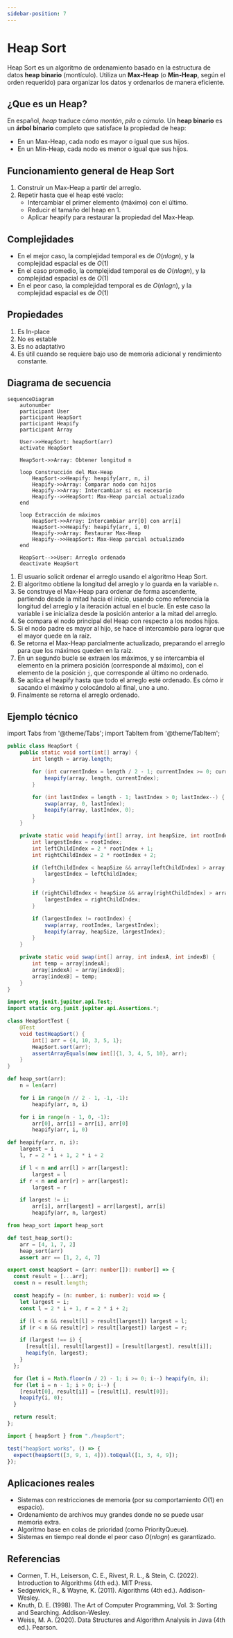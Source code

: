 ```yaml
---
sidebar-position: 7
---
```


# Heap Sort

Heap Sort es un algoritmo de ordenamiento basado en la estructura de datos **heap binario** (montículo). Utiliza un **Max-Heap** (o **Min-Heap**, según el orden requerido) para organizar los datos y ordenarlos de manera eficiente.

## ¿Que es un Heap?

En español, *heap* traduce cómo *montón*, *pila* o *cúmulo*. Un **heap binario** es un **árbol binario** completo que satisface la propiedad de heap:

- En un Max-Heap, cada nodo es mayor o igual que sus hijos.
- En un Min-Heap, cada nodo es menor o igual que sus hijos.

## Funcionamiento general de Heap Sort

1. Construir un Max-Heap a partir del arreglo.
2. Repetir hasta que el heap esté vacío:
   - Intercambiar el primer elemento (máximo) con el último.
   - Reducir el tamaño del heap en 1.
   - Aplicar heapify para restaurar la propiedad del Max-Heap.

## Complejidades

- En el mejor caso, la complejidad temporal es de $O(n log n)$, y la complejidad espacial es de $O(1)$
- En el caso promedio, la complejidad temporal es de $O(n log n)$, y la complejidad espacial es de $O(1)$
- En el peor caso, la complejidad temporal es de $O(n log n)$, y la complejidad espacial es de $O(1)$

## Propiedades

1. Es In-place
2. No es estable
3. Es no adaptativo
4. Es útil cuando se requiere bajo uso de memoria adicional y rendimiento constante.

## Diagrama de secuencia

```mermaid
sequenceDiagram
    autonumber
    participant User
    participant HeapSort
    participant Heapify
    participant Array

    User->>HeapSort: heapSort(arr)
    activate HeapSort

    HeapSort->>Array: Obtener longitud n

    loop Construcción del Max-Heap
        HeapSort->>Heapify: heapify(arr, n, i)
        Heapify->>Array: Comparar nodo con hijos
        Heapify->>Array: Intercambiar si es necesario
        Heapify-->>HeapSort: Max-Heap parcial actualizado
    end

    loop Extracción de máximos
        HeapSort->>Array: Intercambiar arr[0] con arr[i]
        HeapSort->>Heapify: heapify(arr, i, 0)
        Heapify->>Array: Restaurar Max-Heap
        Heapify-->>HeapSort: Max-Heap parcial actualizado
    end

    HeapSort-->>User: Arreglo ordenado
    deactivate HeapSort
```

1. El usuario solicit ordenar el arreglo usando el algoritmo Heap Sort.
2. El algoritmo obtiene la longitud del arreglo y lo guarda en la variable `n`.
3. Se construye el Max-Heap para ordenar de forma ascendente, partiendo desde la mitad hacia el inicio, usando como referencia la longitud del arreglo y la iteración actual en el bucle. En este caso la variable i se inicializa desde la posición anterior a la mitad del arreglo.
4. Se compara el nodo principal del Heap con respecto a los nodos hijos.
5. Si el nodo padre es mayor al hijo, se hace el intercambio para lograr que el mayor quede en la raíz.
6. Se retorna el Max-Heap parcialmente actualizado, preparando el arreglo para que los máximos queden en la raíz.
7. En un segundo bucle se extraen los máximos, y se intercambia el elemento en la primera posición (corresponde al máximo), con el elemento de la posición `j`, que corresponde al último no ordenado.
8. Se aplica el heapify hasta que todo el arreglo esté ordenado. Es cómo ir sacando el máximo y colocándolo al final, uno a uno.
9. Finalmente se retorna el arreglo ordenado.

## Ejemplo técnico

import Tabs from '@theme/Tabs';
import TabItem from '@theme/TabItem';

<Tabs>
<TabItem value="java" label="Paradigma: Orientado a Objetos">

<Tabs>
<TabItem value="code" label="Código Java Ejemplo">

```java showLineNumbers
public class HeapSort {
    public static void sort(int[] array) {
        int length = array.length;

        for (int currentIndex = length / 2 - 1; currentIndex >= 0; currentIndex--) {
            heapify(array, length, currentIndex);
        }

        for (int lastIndex = length - 1; lastIndex > 0; lastIndex--) {
            swap(array, 0, lastIndex);
            heapify(array, lastIndex, 0);
        }
    }

    private static void heapify(int[] array, int heapSize, int rootIndex) {
        int largestIndex = rootIndex;
        int leftChildIndex = 2 * rootIndex + 1;
        int rightChildIndex = 2 * rootIndex + 2;

        if (leftChildIndex < heapSize && array[leftChildIndex] > array[largestIndex]) {
            largestIndex = leftChildIndex;
        }

        if (rightChildIndex < heapSize && array[rightChildIndex] > array[largestIndex]) {
            largestIndex = rightChildIndex;
        }

        if (largestIndex != rootIndex) {
            swap(array, rootIndex, largestIndex);
            heapify(array, heapSize, largestIndex);
        }
    }

    private static void swap(int[] array, int indexA, int indexB) {
        int temp = array[indexA];
        array[indexA] = array[indexB];
        array[indexB] = temp;
    }
}
```

</TabItem>
<TabItem value="test" label="Test Unitario">

```java showLineNumbers
import org.junit.jupiter.api.Test;
import static org.junit.jupiter.api.Assertions.*;

class HeapSortTest {
    @Test
    void testHeapSort() {
        int[] arr = {4, 10, 3, 5, 1};
        HeapSort.sort(arr);
        assertArrayEquals(new int[]{1, 3, 4, 5, 10}, arr);
    }
}
```

</TabItem>
</Tabs>

</TabItem>
<TabItem value="python" label="Paradigma: Procedural">

<Tabs>
<TabItem value="code" label="Código Python Ejemplo">

```py showLineNumbers
def heap_sort(arr):
    n = len(arr)

    for i in range(n // 2 - 1, -1, -1):
        heapify(arr, n, i)

    for i in range(n - 1, 0, -1):
        arr[0], arr[i] = arr[i], arr[0]
        heapify(arr, i, 0)

def heapify(arr, n, i):
    largest = i
    l, r = 2 * i + 1, 2 * i + 2

    if l < n and arr[l] > arr[largest]:
        largest = l
    if r < n and arr[r] > arr[largest]:
        largest = r

    if largest != i:
        arr[i], arr[largest] = arr[largest], arr[i]
        heapify(arr, n, largest)
```

</TabItem>
<TabItem value="test" label="Test Unitario">

```py showLineNumbers
from heap_sort import heap_sort

def test_heap_sort():
    arr = [4, 1, 7, 2]
    heap_sort(arr)
    assert arr == [1, 2, 4, 7]
```

</TabItem>
</Tabs>

</TabItem>
<TabItem value="functional" label="Paradigma: Funcional">

<Tabs>
<TabItem value="code" label="Código TypeScript ejemplo">

```ts showLineNumbers
export const heapSort = (arr: number[]): number[] => {
  const result = [...arr];
  const n = result.length;

  const heapify = (n: number, i: number): void => {
    let largest = i;
    const l = 2 * i + 1, r = 2 * i + 2;

    if (l < n && result[l] > result[largest]) largest = l;
    if (r < n && result[r] > result[largest]) largest = r;

    if (largest !== i) {
      [result[i], result[largest]] = [result[largest], result[i]];
      heapify(n, largest);
    }
  };

  for (let i = Math.floor(n / 2) - 1; i >= 0; i--) heapify(n, i);
  for (let i = n - 1; i > 0; i--) {
    [result[0], result[i]] = [result[i], result[0]];
    heapify(i, 0);
  }

  return result;
};
```

</TabItem>
<TabItem value="test" label="Test Unitario">

```ts showLineNumbers
import { heapSort } from "./heapSort";

test("heapSort works", () => {
  expect(heapSort([3, 9, 1, 4])).toEqual([1, 3, 4, 9]);
});
```

</TabItem>
</Tabs>

</TabItem>
</Tabs>

## Aplicaciones reales

- Sistemas con restricciones de memoria (por su comportamiento $O(1)$ en espacio).
- Ordenamiento de archivos muy grandes donde no se puede usar memoria extra.
- Algoritmo base en colas de prioridad (como PriorityQueue).
- Sistemas en tiempo real donde el peor caso $O(n log n)$ es garantizado.

## Referencias

- Cormen, T. H., Leiserson, C. E., Rivest, R. L., & Stein, C. (2022). Introduction to Algorithms (4th ed.). MIT Press.
- Sedgewick, R., & Wayne, K. (2011). Algorithms (4th ed.). Addison-Wesley.
- Knuth, D. E. (1998). The Art of Computer Programming, Vol. 3: Sorting and Searching. Addison-Wesley.
- Weiss, M. A. (2020). Data Structures and Algorithm Analysis in Java (4th ed.). Pearson.

